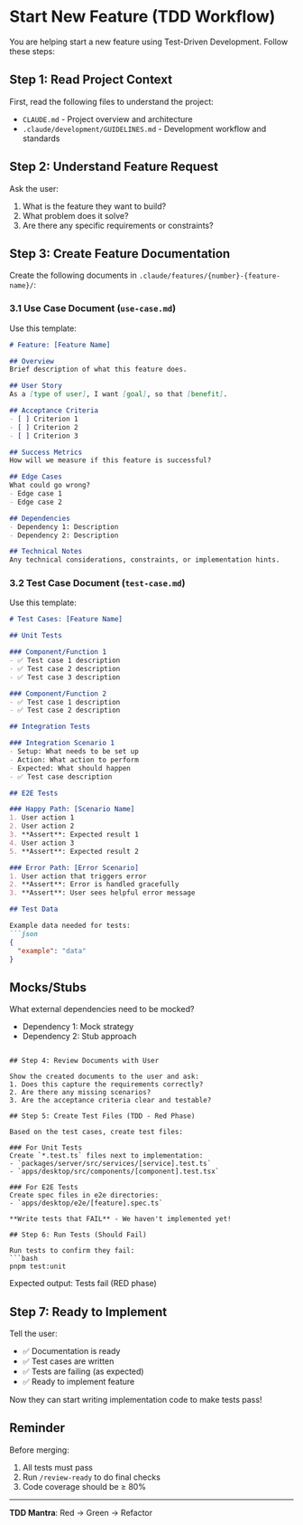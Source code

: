 # Start New Feature (TDD Workflow)

You are helping start a new feature using Test-Driven Development. Follow these steps:

## Step 1: Read Project Context

First, read the following files to understand the project:
- `CLAUDE.md` - Project overview and architecture
- `.claude/development/GUIDELINES.md` - Development workflow and standards

## Step 2: Understand Feature Request

Ask the user:
1. What is the feature they want to build?
2. What problem does it solve?
3. Are there any specific requirements or constraints?

## Step 3: Create Feature Documentation

Create the following documents in `.claude/features/{number}-{feature-name}/`:

### 3.1 Use Case Document (`use-case.md`)

Use this template:

```markdown
# Feature: [Feature Name]

## Overview
Brief description of what this feature does.

## User Story
As a [type of user], I want [goal], so that [benefit].

## Acceptance Criteria
- [ ] Criterion 1
- [ ] Criterion 2
- [ ] Criterion 3

## Success Metrics
How will we measure if this feature is successful?

## Edge Cases
What could go wrong?
- Edge case 1
- Edge case 2

## Dependencies
- Dependency 1: Description
- Dependency 2: Description

## Technical Notes
Any technical considerations, constraints, or implementation hints.
```

### 3.2 Test Case Document (`test-case.md`)

Use this template:

```markdown
# Test Cases: [Feature Name]

## Unit Tests

### Component/Function 1
- ✅ Test case 1 description
- ✅ Test case 2 description
- ✅ Test case 3 description

### Component/Function 2
- ✅ Test case 1 description
- ✅ Test case 2 description

## Integration Tests

### Integration Scenario 1
- Setup: What needs to be set up
- Action: What action to perform
- Expected: What should happen
- ✅ Test case description

## E2E Tests

### Happy Path: [Scenario Name]
1. User action 1
2. User action 2
3. **Assert**: Expected result 1
4. User action 3
5. **Assert**: Expected result 2

### Error Path: [Error Scenario]
1. User action that triggers error
2. **Assert**: Error is handled gracefully
3. **Assert**: User sees helpful error message

## Test Data

Example data needed for tests:
```json
{
  "example": "data"
}
```

## Mocks/Stubs

What external dependencies need to be mocked?
- Dependency 1: Mock strategy
- Dependency 2: Stub approach
```

## Step 4: Review Documents with User

Show the created documents to the user and ask:
1. Does this capture the requirements correctly?
2. Are there any missing scenarios?
3. Are the acceptance criteria clear and testable?

## Step 5: Create Test Files (TDD - Red Phase)

Based on the test cases, create test files:

### For Unit Tests
Create `*.test.ts` files next to implementation:
- `packages/server/src/services/[service].test.ts`
- `apps/desktop/src/components/[component].test.tsx`

### For E2E Tests
Create spec files in e2e directories:
- `apps/desktop/e2e/[feature].spec.ts`

**Write tests that FAIL** - We haven't implemented yet!

## Step 6: Run Tests (Should Fail)

Run tests to confirm they fail:
```bash
pnpm test:unit
```

Expected output: Tests fail (RED phase)

## Step 7: Ready to Implement

Tell the user:
- ✅ Documentation is ready
- ✅ Test cases are written
- ✅ Tests are failing (as expected)
- ✅ Ready to implement feature

Now they can start writing implementation code to make tests pass!

## Reminder

Before merging:
1. All tests must pass
2. Run `/review-ready` to do final checks
3. Code coverage should be ≥ 80%

---

**TDD Mantra**: Red → Green → Refactor
